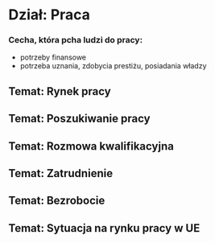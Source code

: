 # Dział: Praca
### Cecha, która pcha ludzi do pracy:
- potrzeby finansowe
- potrzeba uznania, zdobycia prestiżu, posiadania władzy
## Temat: Rynek pracy
## Temat: Poszukiwanie pracy
## Temat: Rozmowa kwalifikacyjna
## Temat: Zatrudnienie
## Temat: Bezrobocie
## Temat: Sytuacja na rynku pracy w UE
